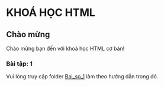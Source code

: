 # KHOÁ HỌC HTML

## Chào mừng
Chào mừng bạn đến với khoá học HTML cơ bản!

### Bài tập: 1
Vui lòng truy cập folder [Bai_so_1](Bai_so_1) làm theo hướng dẫn trong đó.